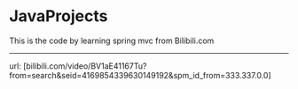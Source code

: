 # JavaProjects
This is the code by learning spring mvc from Bilibili.com
<hr>
url: [bilibili.com/video/BV1aE41167Tu?from=search&seid=4169854339630149192&spm_id_from=333.337.0.0]
